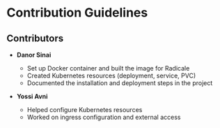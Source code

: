# Contribution Guidelines

## Contributors

- **Danor Sinai**
  - Set up Docker container and built the image for Radicale
  - Created Kubernetes resources (deployment, service, PVC)
  - Documented the installation and deployment steps in the project

- **Yossi Avni**
  - Helped configure Kubernetes resources
  - Worked on ingress configuration and external access
